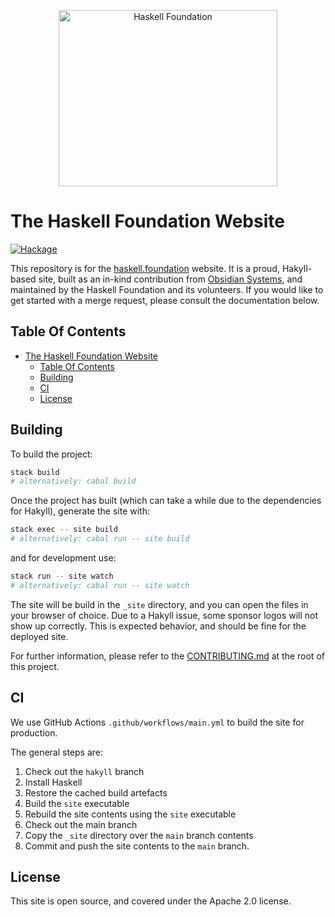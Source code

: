 <p align="center">
<img src="https://haskell.foundation/assets/images/logos/hf-logo-alpha.png" width="350" height="282" alt="Haskell Foundation" title="Haskell Foundation">
</p>

# The Haskell Foundation Website

[![Hackage](https://img.shields.io/static/v1?label=Haskell%20Foundation&message=official&color=purple&style=for-the-badge)](https://haskell.foundation)

This repository is for the [haskell.foundation](https://haskell.foundation) website. It is a proud, Hakyll-based site, built as an in-kind contribution from [Obsidian Systems](https://obsidian.systems), and maintained by the Haskell Foundation and its volunteers. If you would like to get started with a merge request, please consult the documentation below.

## Table Of Contents

- [The Haskell Foundation Website](#the-haskell-foundation-website)
  - [Table Of Contents](#table-of-contents)
  - [Building](#building)
  - [CI](#ci)
  - [License](#license)


## Building

To build the project:

```bash
stack build
# alternatively: cabal build
```

Once the project has built (which can take a while due to the dependencies for Hakyll), generate the site with:

```bash
stack exec -- site build
# alternatively: cabal run -- site build
```

and for development use:

```bash
stack run -- site watch
# alternatively: cabal run -- site watch
```

The site will be build in the `_site` directory, and you can open the files in your browser of choice. Due to a Hakyll issue, some sponsor logos will not show up correctly. This is expected behavior, and should be fine for the deployed site.

For further information, please refer to the [CONTRIBUTING.md](CONTRIBUTING.md) at the root of this project.

## CI

We use GitHub Actions `.github/workflows/main.yml` to build the site for production.

The general steps are:

1. Check out the `hakyll` branch
2. Install Haskell
3. Restore the cached build artefacts
4. Build the `site` executable
5. Rebuild the site contents using the `site` executable
6. Check out the main branch
7. Copy the `_site` directory over the `main` branch contents
8. Commit and push the site contents to the `main` branch.

## License

This site is open source, and covered under the Apache 2.0 license.
